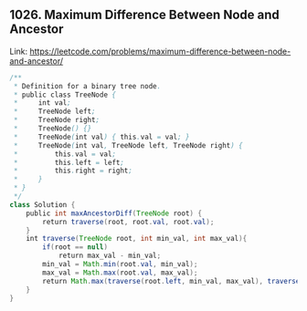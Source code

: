 ## 1026. Maximum Difference Between Node and Ancestor
Link: https://leetcode.com/problems/maximum-difference-between-node-and-ancestor/

```java
/**
 * Definition for a binary tree node.
 * public class TreeNode {
 *     int val;
 *     TreeNode left;
 *     TreeNode right;
 *     TreeNode() {}
 *     TreeNode(int val) { this.val = val; }
 *     TreeNode(int val, TreeNode left, TreeNode right) {
 *         this.val = val;
 *         this.left = left;
 *         this.right = right;
 *     }
 * }
 */
class Solution {
    public int maxAncestorDiff(TreeNode root) {
        return traverse(root, root.val, root.val);
    }
    int traverse(TreeNode root, int min_val, int max_val){
        if(root == null)
            return max_val - min_val;
        min_val = Math.min(root.val, min_val);
        max_val = Math.max(root.val, max_val);
        return Math.max(traverse(root.left, min_val, max_val), traverse(root.right, min_val, max_val));
    }
}
```
